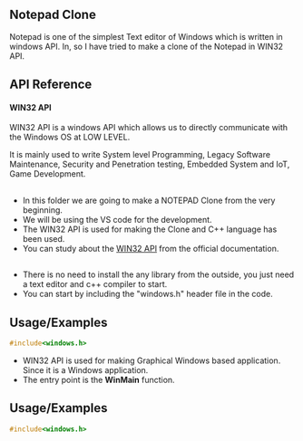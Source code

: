 ## Notepad Clone

Notepad is one of the simplest Text editor of Windows which is written in windows API. In, so I have tried to make a clone of the Notepad in WIN32 API.

## API Reference

#### WIN32 API

WIN32 API is a windows API which allows us to directly communicate with the Windows OS at LOW LEVEL.

It is mainly used to write System level Programming, Legacy Software Maintenance, Security and Penetration testing, Embedded System and IoT, Game Development.
##  
- In this folder we are going to make a NOTEPAD Clone from the very beginning.
- We will be using the VS code for the development.
- The WIN32 API is used for making the Clone and C++ language has been used.
- You can study about the [WIN32 API](https://learn.microsoft.com/en-us/windows/win32/api/) from the official documentation.

##  
- There is no need to install the any library from the outside, you just need a text editor and c++ compiler to start.
- You can start by including the "windows.h" header file in the code.
## Usage/Examples
```C++
#include<windows.h>
```
- WIN32 API is used for making Graphical Windows based application. Since it is a Windows application.
- The entry point is the **WinMain** function.
## Usage/Examples
```C++
#include<windows.h>
```
